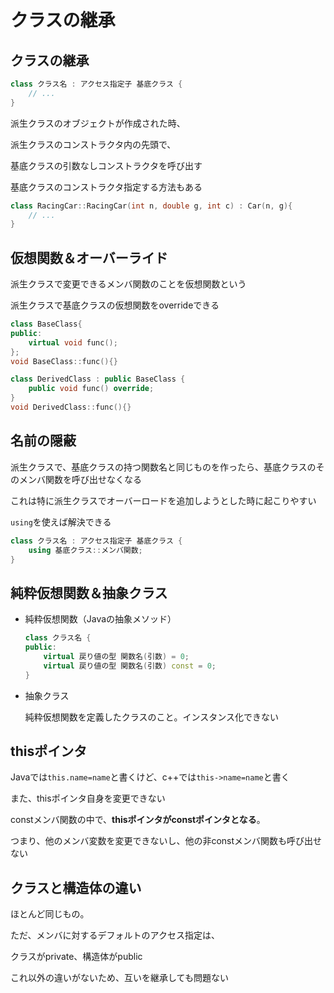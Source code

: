 # クラスの継承





## クラスの継承

```c++
class クラス名 : アクセス指定子 基底クラス {
    // ...
}
```

派生クラスのオブジェクトが作成された時、

派生クラスのコンストラクタ内の先頭で、

基底クラスの引数なしコンストラクタを呼び出す

基底クラスのコンストラクタ指定する方法もある

```c++
class RacingCar::RacingCar(int n, double g, int c) : Car(n, g){
    // ...
}
```





## 仮想関数＆オーバーライド

派生クラスで変更できるメンバ関数のことを仮想関数という

派生クラスで基底クラスの仮想関数をoverrideできる

```c++
class BaseClass{
public:
    virtual void func();
};
void BaseClass::func(){}

class DerivedClass : public BaseClass {
    public void func() override;
}
void DerivedClass::func(){}
```





## 名前の隠蔽

派生クラスで、基底クラスの持つ関数名と同じものを作ったら、基底クラスのそのメンバ関数を呼び出せなくなる

これは特に派生クラスでオーバーロードを追加しようとした時に起こりやすい

`using`を使えば解決できる

```c++
class クラス名 : アクセス指定子 基底クラス {
    using 基底クラス::メンバ関数;
}
```





## 純粋仮想関数＆抽象クラス

* 純粋仮想関数（Javaの抽象メソッド）

  ```c++
  class クラス名 {
  public:
      virtual 戻り値の型 関数名(引数) = 0;
      virtual 戻り値の型 関数名(引数) const = 0;
  }
  ```

* 抽象クラス

  純粋仮想関数を定義したクラスのこと。インスタンス化できない






## thisポインタ

Javaでは`this.name=name`と書くけど、c++では`this->name=name`と書く

また、thisポインタ自身を変更できない

constメンバ関数の中で、**thisポインタがconstポインタとなる**。

つまり、他のメンバ変数を変更できないし、他の非constメンバ関数も呼び出せない





## クラスと構造体の違い

ほとんど同じもの。

ただ、メンバに対するデフォルトのアクセス指定は、

クラスがprivate、構造体がpublic

これ以外の違いがないため、互いを継承しても問題ない


















